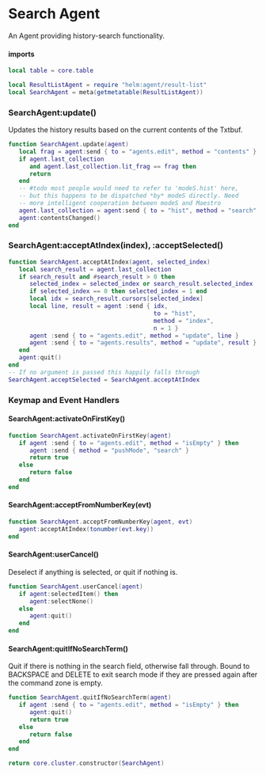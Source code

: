 # Search Agent

  An Agent providing history\-search functionality\.


#### imports

```lua
local table = core.table
```


```lua
local ResultListAgent = require "helm:agent/result-list"
local SearchAgent = meta(getmetatable(ResultListAgent))
```


### SearchAgent:update\(\)

Updates the history results based on the current contents of the Txtbuf\.

```lua
function SearchAgent.update(agent)
   local frag = agent:send { to = "agents.edit", method = "contents" }
   if agent.last_collection
      and agent.last_collection.lit_frag == frag then
      return
   end
   -- #todo most people would need to refer to 'modeS.hist' here,
   -- but this happens to be dispatched *by* modeS directly. Need
   -- more intelligent cooperation between modeS and Maestro
   agent.last_collection = agent:send { to = "hist", method = "search", frag }
   agent:contentsChanged()
end
```


### SearchAgent:acceptAtIndex\(index\), :acceptSelected\(\)

```lua
function SearchAgent.acceptAtIndex(agent, selected_index)
   local search_result = agent.last_collection
   if search_result and #search_result > 0 then
      selected_index = selected_index or search_result.selected_index
      if selected_index == 0 then selected_index = 1 end
      local idx = search_result.cursors[selected_index]
      local line, result = agent :send { idx,
                                         to = "hist",
                                         method = "index",
                                         n = 1 }
      agent :send { to = "agents.edit", method = "update", line }
      agent :send { to = "agents.results", method = "update", result }
   end
   agent:quit()
end
-- If no argument is passed this happily falls through
SearchAgent.acceptSelected = SearchAgent.acceptAtIndex
```


### Keymap and Event Handlers


#### SearchAgent:activateOnFirstKey\(\)

```lua
function SearchAgent.activateOnFirstKey(agent)
   if agent :send { to = "agents.edit", method = "isEmpty" } then
      agent :send { method = "pushMode", "search" }
      return true
   else
      return false
   end
end
```


#### SearchAgent:acceptFromNumberKey\(evt\)

```lua
function SearchAgent.acceptFromNumberKey(agent, evt)
   agent:acceptAtIndex(tonumber(evt.key))
end
```


#### SearchAgent:userCancel\(\)

Deselect if anything is selected, or quit if nothing is\.

```lua
function SearchAgent.userCancel(agent)
   if agent:selectedItem() then
      agent:selectNone()
   else
      agent:quit()
   end
end
```


#### SearchAgent:quitIfNoSearchTerm\(\)

Quit if there is nothing in the search field, otherwise fall through\. Bound to
BACKSPACE and DELETE to exit search mode if they are pressed again after the
command zone is empty\.

```lua
function SearchAgent.quitIfNoSearchTerm(agent)
   if agent :send { to = "agents.edit", method = "isEmpty" } then
      agent:quit()
      return true
   else
      return false
   end
end
```


```lua
return core.cluster.constructor(SearchAgent)
```
